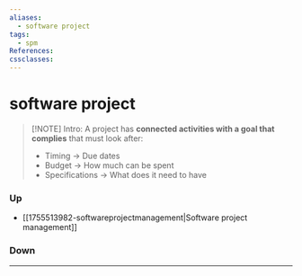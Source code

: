 ```yaml
---
aliases:
  - software project
tags:
  - spm
References: 
cssclasses:
---
```

# software project
> [!NOTE] Intro: 
> A project has **connected activities with a goal that complies** that must look after: 
> - Timing → Due dates
> - Budget → How much can be spent
> - Specifications → What does it need to have

### Up
- [[1755513982-softwareprojectmanagement|Software project management]]

### Down
***